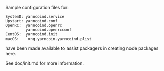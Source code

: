 Sample configuration files for:
```
SystemD: yarncoind.service
Upstart: yarncoind.conf
OpenRC:  yarncoind.openrc
         yarncoind.openrcconf
CentOS:  yarncoind.init
macOS:    org.yarncoin.yarncoind.plist
```
have been made available to assist packagers in creating node packages here.

See doc/init.md for more information.
